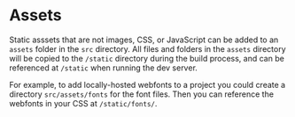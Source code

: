 # Assets

Static asssets that are not images, CSS, or JavaScript can be added to an `assets` folder in the `src` directory. All files and folders in the `assets` directory will be copied to the `/static` directory during the build process, and can be referenced at `/static` when running the dev server.

For example, to add locally-hosted webfonts to a project you could create a directory `src/assets/fonts` for the font files. Then you can reference the webfonts in your CSS at `/static/fonts/`.